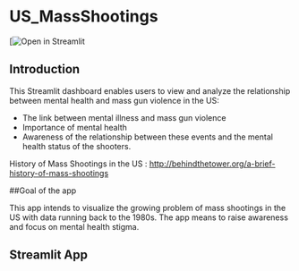 # US_MassShootings

[![Open in Streamlit]()

## Introduction
This Streamlit dashboard enables users to view and analyze the relationship between mental health and mass gun violence in the US:
- The link between mental illness and mass gun violence
- Importance of mental health 
- Awareness of the relationship between these events and the mental health status of the shooters. 

History of Mass Shootings in the US : http://behindthetower.org/a-brief-history-of-mass-shootings 

##Goal of the app 

This app intends to visualize the growing problem of mass shootings in the US with data running back to the 1980s. 
The app means to raise awareness and focus on mental health stigma. 

## Streamlit App


